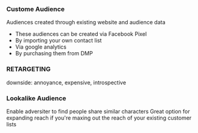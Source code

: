 ### Custome Audience
Audiences created through existing website and audience data
- These audiences can be created via Facebook Pixel
- By importing your own contact list
- Via google analytics
- By purchasing them from DMP

### RETARGETING
downside: annoyance, expensive, introspective

### Lookalike Audience
Enable adversiter to find people share similar characters
Great option for expanding reach if you're maxing out the reach of your existing customer lists
